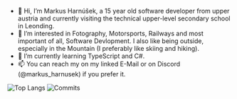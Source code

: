 - 👋 Hi, I’m Markus Harnúšek, a 15 year old software developer from upper austria and currently visiting the technical upper-level secondary school in Leonding.
- 👀 I’m interested in Fotography, Motorsports, Railways and most important of all, Software Devlopment. I also like being outside, especially in the Mountain (I preferably like skiing and hiking).
- 🌱 I’m currently learning TypeScript and C#.
- 📫 You can reach my on my linked E-Mail or on Discord (@markus_harnusek) if you prefer it.

![Top Langs]([https://github-readme-stats.vercel.app/api/top-langs/?username=MarkusHarnusek&theme=dark](https://camo.githubusercontent.com/c25968bb1d105ca2b19848b517ff3c1171a2397447026f2c8099bfde34cf323e/68747470733a2f2f6769746875622d726561646d652d73746174732e76657263656c2e6170702f6170692f746f702d6c616e67732f3f757365726e616d653d4d61726b75734861726e7573656b267468656d653d6461726b))
![Commits](https://github-readme-stats.vercel.app/api?username=MarkusHarnusek&show_icons=true&count_private=true&theme=dark)

<!---
MarkusHarnusek/MarkusHarnusek is a ✨ special ✨ repository because its `README.md` (this file) appears on your GitHub profile.
You can click the Preview link to take a look at your changes.
--->
